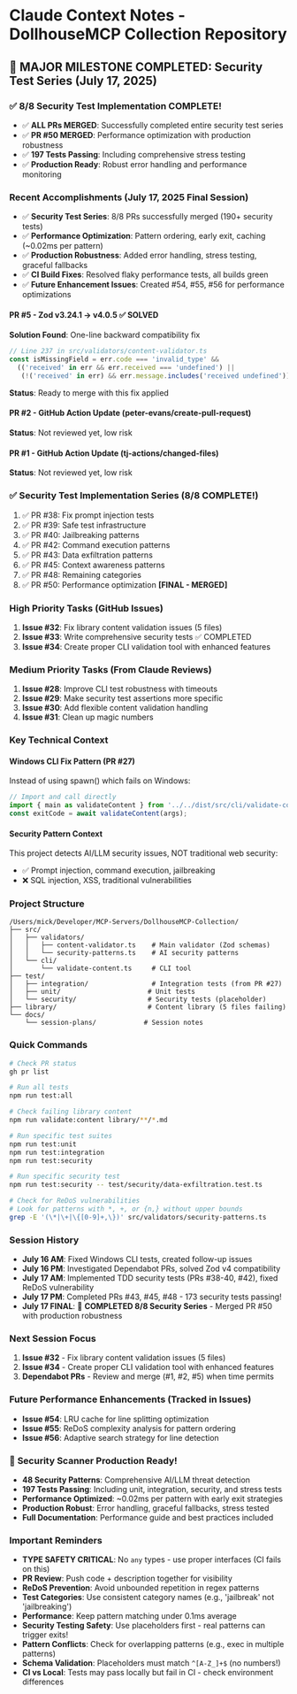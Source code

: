 # Claude Context Notes - DollhouseMCP Collection Repository

## 🎉 MAJOR MILESTONE COMPLETED: Security Test Series (July 17, 2025)

### ✅ **8/8 Security Test Implementation COMPLETE!**
- ✅ **ALL PRs MERGED**: Successfully completed entire security test series
- ✅ **PR #50 MERGED**: Performance optimization with production robustness
- ✅ **197 Tests Passing**: Including comprehensive stress testing
- ✅ **Production Ready**: Robust error handling and performance monitoring

### Recent Accomplishments (July 17, 2025 Final Session)
- ✅ **Security Test Series**: 8/8 PRs successfully merged (190+ security tests)
- ✅ **Performance Optimization**: Pattern ordering, early exit, caching (~0.02ms per pattern)
- ✅ **Production Robustness**: Added error handling, stress testing, graceful fallbacks
- ✅ **CI Build Fixes**: Resolved flaky performance tests, all builds green
- ✅ **Future Enhancement Issues**: Created #54, #55, #56 for performance optimizations

#### PR #5 - Zod v3.24.1 → v4.0.5 ✅ SOLVED
**Solution Found**: One-line backward compatibility fix
```typescript
// Line 237 in src/validators/content-validator.ts
const isMissingField = err.code === 'invalid_type' && 
  (('received' in err && err.received === 'undefined') || 
   (!('received' in err) && err.message.includes('received undefined')));
```
**Status**: Ready to merge with this fix applied

#### PR #2 - GitHub Action Update (peter-evans/create-pull-request)
**Status**: Not reviewed yet, low risk

#### PR #1 - GitHub Action Update (tj-actions/changed-files)
**Status**: Not reviewed yet, low risk

### ✅ Security Test Implementation Series (8/8 COMPLETE!)
1. ✅ PR #38: Fix prompt injection tests  
2. ✅ PR #39: Safe test infrastructure
3. ✅ PR #40: Jailbreaking patterns
4. ✅ PR #42: Command execution patterns
5. ✅ PR #43: Data exfiltration patterns
6. ✅ PR #45: Context awareness patterns
7. ✅ PR #48: Remaining categories
8. ✅ PR #50: Performance optimization **[FINAL - MERGED]**

### High Priority Tasks (GitHub Issues)
1. **Issue #32**: Fix library content validation issues (5 files)
2. **Issue #33**: Write comprehensive security tests ✅ COMPLETED
3. **Issue #34**: Create proper CLI validation tool with enhanced features

### Medium Priority Tasks (From Claude Reviews)
1. **Issue #28**: Improve CLI test robustness with timeouts
2. **Issue #29**: Make security test assertions more specific
3. **Issue #30**: Add flexible content validation handling
4. **Issue #31**: Clean up magic numbers

### Key Technical Context

#### Windows CLI Fix Pattern (PR #27)
Instead of using spawn() which fails on Windows:
```typescript
// Import and call directly
import { main as validateContent } from '../../dist/src/cli/validate-content.js';
const exitCode = await validateContent(args);
```

#### Security Pattern Context
This project detects AI/LLM security issues, NOT traditional web security:
- ✅ Prompt injection, command execution, jailbreaking
- ❌ SQL injection, XSS, traditional vulnerabilities

### Project Structure
```
/Users/mick/Developer/MCP-Servers/DollhouseMCP-Collection/
├── src/
│   ├── validators/
│   │   ├── content-validator.ts    # Main validator (Zod schemas)
│   │   └── security-patterns.ts    # AI security patterns
│   └── cli/
│       └── validate-content.ts     # CLI tool
├── test/
│   ├── integration/                # Integration tests (from PR #27)
│   ├── unit/                      # Unit tests
│   └── security/                  # Security tests (placeholder)
├── library/                       # Content library (5 files failing)
└── docs/
    └── session-plans/            # Session notes

```

### Quick Commands
```bash
# Check PR status
gh pr list

# Run all tests
npm run test:all

# Check failing library content
npm run validate:content library/**/*.md

# Run specific test suites
npm run test:unit
npm run test:integration
npm run test:security

# Run specific security test
npm run test:security -- test/security/data-exfiltration.test.ts

# Check for ReDoS vulnerabilities
# Look for patterns with *, +, or {n,} without upper bounds
grep -E '(\*|\+|\{[0-9]+,\})' src/validators/security-patterns.ts
```

### Session History
- **July 16 AM**: Fixed Windows CLI tests, created follow-up issues
- **July 16 PM**: Investigated Dependabot PRs, solved Zod v4 compatibility
- **July 17 AM**: Implemented TDD security tests (PRs #38-40, #42), fixed ReDoS vulnerability
- **July 17 PM**: Completed PRs #43, #45, #48 - 173 security tests passing!
- **July 17 FINAL**: 🎉 **COMPLETED 8/8 Security Series** - Merged PR #50 with production robustness

### Next Session Focus
1. **Issue #32** - Fix library content validation issues (5 files)
2. **Issue #34** - Create proper CLI validation tool with enhanced features
3. **Dependabot PRs** - Review and merge (#1, #2, #5) when time permits

### Future Performance Enhancements (Tracked in Issues)
- **Issue #54**: LRU cache for line splitting optimization
- **Issue #55**: ReDoS complexity analysis for pattern ordering
- **Issue #56**: Adaptive search strategy for line detection

### 🎉 **Security Scanner Production Ready!**
- **48 Security Patterns**: Comprehensive AI/LLM threat detection
- **197 Tests Passing**: Including unit, integration, security, and stress tests  
- **Performance Optimized**: ~0.02ms per pattern with early exit strategies
- **Production Robust**: Error handling, graceful fallbacks, stress tested
- **Full Documentation**: Performance guide and best practices included

### Important Reminders
- **TYPE SAFETY CRITICAL**: No `any` types - use proper interfaces (CI fails on this)
- **PR Review**: Push code + description together for visibility
- **ReDoS Prevention**: Avoid unbounded repetition in regex patterns
- **Test Categories**: Use consistent category names (e.g., 'jailbreak' not 'jailbreaking')
- **Performance**: Keep pattern matching under 0.1ms average
- **Security Testing Safety**: Use placeholders first - real patterns can trigger exits!
- **Pattern Conflicts**: Check for overlapping patterns (e.g., exec in multiple patterns)
- **Schema Validation**: Placeholders must match `^[A-Z_]+$` (no numbers!)
- **CI vs Local**: Tests may pass locally but fail in CI - check environment differences